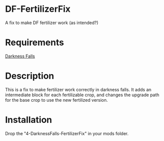 # DF-FertilizerFix
A fix to make DF fertilizer work (as intended?)

# Requirements
[Darkness Falls](https://dev.azure.com/KhaineUK/_git/DarknessFallsA20) 

# Description
This is a fix to make fertilizer work correctly in darkness falls.  It adds an intermediate block for each fertilizable crop, and changes the upgrade path for the base crop to use the new fertilized version.

# Installation
Drop the "4-DarknessFalls-FertilizerFix" in your mods folder. 
